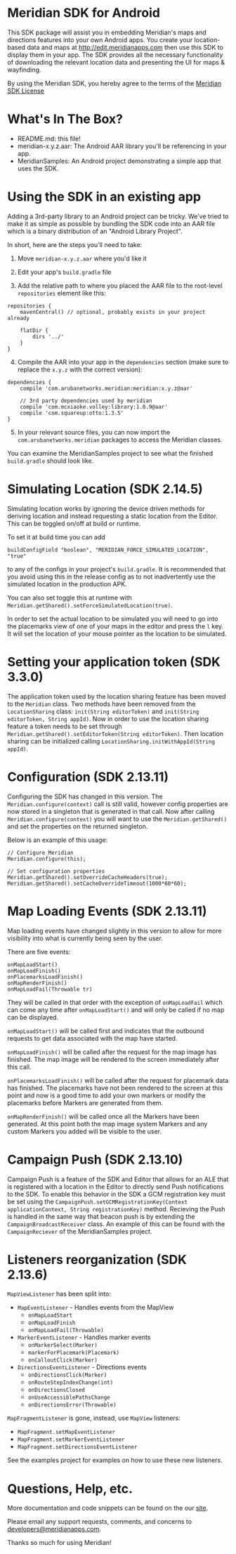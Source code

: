 Meridian SDK for Android
========================

This SDK package will assist you in embedding Meridian's maps and directions features into your own Android apps. You create your location-based data and maps at http://edit.meridianapps.com then use this SDK to display them in your app. The SDK provides all the necessary functionality of downloading the relevant location data and presenting the UI for maps & wayfinding.

By using the Meridian SDK, you hereby agree to the terms of the [Meridian SDK License](https://edit.meridianapps.com/users/sdk_tac)

What's In The Box?
==================

- README.md: this file!
- meridian-x.y.z.aar: The Android AAR library you'll be referencing in your app.
- MeridianSamples: An Android project demonstrating a simple app that uses the SDK.


Using the SDK in an existing app
================================

Adding a 3rd-party library to an Android project can be tricky. We've tried to make it as simple as possible by bundling the SDK code into an AAR file which is a binary distribution of an "Android Library Project".

In short, here are the steps you'll need to take:

1. Move `meridian-x.y.z.aar` where you'd like it

2. Edit your app's `build.gradle` file

3. Add the relative path to where you placed the AAR file to the root-level `repositories` element like this:

```
repositories {
    mavenCentral() // optional, probably exists in your project already

    flatDir {
        dirs '../'
    }
}
```

4. Compile the AAR into your app in the `dependencies` section (make sure to replace the `x.y.z` with the correct version):

```
dependencies {
    compile 'com.arubanetworks.meridian:meridian:x.y.z@aar'

    // 3rd party dependencies used by meridian
    compile 'com.mcxiaoke.volley:library:1.0.9@aar'
    compile 'com.squareup:otto:1.3.5'
}
```

5. In your relevant source files, you can now import the `com.arubanetworks.meridian` packages to access the Meridian classes.

You can examine the MeridianSamples project to see what the finished `build.gradle` should look like.

Simulating Location (SDK 2.14.5)
=====================================

Simulating location works by ignoring the device driven methods for deriving
location and instead requesting a static location from the Editor. This can be
toggled on/off at build or runtime.

To set it at build time you can add
```
buildConfigField "boolean", "MERIDIAN_FORCE_SIMULATED_LOCATION", "true"
```
to any of the configs in your project's `build.gradle`. It is recommended that
you avoid using this in the release config as to not inadvertently use the
simulated location in the production APK.

You can also set toggle this at runtime with
`Meridian.getShared().setForceSimulatedLocation(true)`.

In order to set the actual location to be simulated you will need to go into the
placemarks view of one of your maps in the editor and press the `l` key. It will
set the location of your mouse pointer as the location to be simulated.



Setting your application token (SDK 3.3.0)
==========================================

The application token used by the location sharing feature has been moved to the `Meridian` class. Two methods have been removed from the `LocationSharing` class: `init(String editorToken)` and `init(String editorToken, String appId)`. Now in order to use the location sharing feature a token needs to be set through `Meridian.getShared().setEditorToken(String editorToken)`. Then location sharing can be initialized calling `LocationSharing.initWithAppId(String appId)`.

Configuration (SDK 2.13.11)
=====================================

Configuring the SDK has changed in this version. The ```Meridian.configure(context)```
call is still valid, however config properties are now stored in a singleton
that is generated in that call. Now after calling ```Meridian.configure(context)```
you will want to use the ```Meridian.getShared()``` and set the properties on
the returned singleton.

Below is an example of this usage:

```
// Configure Meridian
Meridian.configure(this);

// Set configuration properties
Meridian.getShared().setOverrideCacheHeaders(true);
Meridian.getShared().setCacheOverrideTimeout(1000*60*60);
```

Map Loading Events (SDK 2.13.11)
=====================================

Map loading events have changed slightly in this version to allow for more
visibility into what is currently being seen by the user.

There are five events:
```
onMapLoadStart()
onMapLoadFinish()
onPlacemarksLoadFinish()
onMapRenderFinish()
onMapLoadFail(Throwable tr)
```

They will be called in that order with the exception of ```onMapLoadFail``` which
can come any time after ```onMapLoadStart()``` and will only be called if no map
can be displayed.

```onMapLoadStart()``` will be called first and indicates that the outbound
requests to get data associated with the map have started.

```onMapLoadFinish()``` will be called after the request for the map image has
finished. The map image will be rendered to the screen immediately after this call.


```onPlacemarksLoadFinish()``` will be called after the request for placemark
data has finished. The placemarks have not been rendered to the screen at this
point and now is a good time to add your own markers or modify the placemarks
before Markers are generated from them.

```onMapRenderFinish()``` will be called once all the Markers have been
generated. At this point both the map image system Markers and any custom
Markers you added will be visible to the user.

Campaign Push (SDK 2.13.10)
=====================================

Campaign Push is a feature of the SDK and Editor that allows for an ALE that is
registered with a location in the Editor to directly send Push notifications to the
SDK. To enable this behavior in the SDK a GCM registration key must be set using the
`CampaignPush.setGCMRegistrationKey(Context applicationContext, String registrationKey)`
method. Recieving the Push is handled in the same way that beacon push is by extending
the `CampaignBroadcastReceiver` class. An example of this can be found with the
`CampaignReciever` of the MeridianSamples project.


Listeners reorganization (SDK 2.13.6)
=====================================

`MapViewListener` has been split into:

- `MapEventListener` - Handles events from the MapView
  - `onMapLoadStart`
  - `onMapLoadFinish`
  - `onMapLoadFail(Throwable)`
- `MarkerEventListener` - Handles marker events
  - `onMarkerSelect(Marker)`
  - `markerForPlacemark(Placemark)`
  - `onCalloutClick(Marker)`
- `DirectionsEventListener` - Directions events
  - `onDirectionsClick(Marker)`
  - `onRouteStepIndexChange(int)`
  - `onDirectionsClosed`
  - `onUseAccessiblePathsChange`
  - `onDirectionsError(Throwable)`

`MapFragmentListener` is gone, instead, use `MapView` listeners:

- `MapFragment.setMapEventListener`
- `MapFragment.setMarkerEventListener`
- `MapFragment.setDirectionsEventListener`

See the examples project for examples on how to use these new listeners.


Questions, Help, etc.
=====================

More documentation and code snippets can be found on the our [site](http://docs.meridianapps.com/developers/sdk_guide_android).

Please email any support requests, comments, and concerns to developers@meridianapps.com.

Thanks so much for using Meridian!
